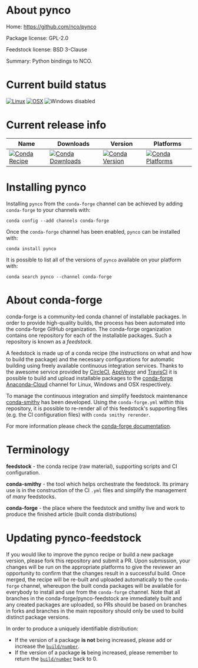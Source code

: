 About pynco
===========

Home: https://github.com/nco/pynco

Package license: GPL-2.0

Feedstock license: BSD 3-Clause

Summary: Python bindings to NCO.



Current build status
====================

[![Linux](https://img.shields.io/circleci/project/github/conda-forge/pynco-feedstock/master.svg?label=Linux)](https://circleci.com/gh/conda-forge/pynco-feedstock)
[![OSX](https://img.shields.io/travis/conda-forge/pynco-feedstock/master.svg?label=macOS)](https://travis-ci.org/conda-forge/pynco-feedstock)
![Windows disabled](https://img.shields.io/badge/Windows-disabled-lightgrey.svg)

Current release info
====================

| Name | Downloads | Version | Platforms |
| --- | --- | --- | --- |
| [![Conda Recipe](https://img.shields.io/badge/recipe-pynco-green.svg)](https://anaconda.org/conda-forge/pynco) | [![Conda Downloads](https://img.shields.io/conda/dn/conda-forge/pynco.svg)](https://anaconda.org/conda-forge/pynco) | [![Conda Version](https://img.shields.io/conda/vn/conda-forge/pynco.svg)](https://anaconda.org/conda-forge/pynco) | [![Conda Platforms](https://img.shields.io/conda/pn/conda-forge/pynco.svg)](https://anaconda.org/conda-forge/pynco) |

Installing pynco
================

Installing `pynco` from the `conda-forge` channel can be achieved by adding `conda-forge` to your channels with:

```
conda config --add channels conda-forge
```

Once the `conda-forge` channel has been enabled, `pynco` can be installed with:

```
conda install pynco
```

It is possible to list all of the versions of `pynco` available on your platform with:

```
conda search pynco --channel conda-forge
```


About conda-forge
=================

conda-forge is a community-led conda channel of installable packages.
In order to provide high-quality builds, the process has been automated into the
conda-forge GitHub organization. The conda-forge organization contains one repository
for each of the installable packages. Such a repository is known as a *feedstock*.

A feedstock is made up of a conda recipe (the instructions on what and how to build
the package) and the necessary configurations for automatic building using freely
available continuous integration services. Thanks to the awesome service provided by
[CircleCI](https://circleci.com/), [AppVeyor](https://www.appveyor.com/)
and [TravisCI](https://travis-ci.org/) it is possible to build and upload installable
packages to the [conda-forge](https://anaconda.org/conda-forge)
[Anaconda-Cloud](https://anaconda.org/) channel for Linux, Windows and OSX respectively.

To manage the continuous integration and simplify feedstock maintenance
[conda-smithy](https://github.com/conda-forge/conda-smithy) has been developed.
Using the ``conda-forge.yml`` within this repository, it is possible to re-render all of
this feedstock's supporting files (e.g. the CI configuration files) with ``conda smithy rerender``.

For more information please check the [conda-forge documentation](https://conda-forge.org/docs/).

Terminology
===========

**feedstock** - the conda recipe (raw material), supporting scripts and CI configuration.

**conda-smithy** - the tool which helps orchestrate the feedstock.
                   Its primary use is in the construction of the CI ``.yml`` files
                   and simplify the management of *many* feedstocks.

**conda-forge** - the place where the feedstock and smithy live and work to
                  produce the finished article (built conda distributions)


Updating pynco-feedstock
========================

If you would like to improve the pynco recipe or build a new
package version, please fork this repository and submit a PR. Upon submission,
your changes will be run on the appropriate platforms to give the reviewer an
opportunity to confirm that the changes result in a successful build. Once
merged, the recipe will be re-built and uploaded automatically to the
`conda-forge` channel, whereupon the built conda packages will be available for
everybody to install and use from the `conda-forge` channel.
Note that all branches in the conda-forge/pynco-feedstock are
immediately built and any created packages are uploaded, so PRs should be based
on branches in forks and branches in the main repository should only be used to
build distinct package versions.

In order to produce a uniquely identifiable distribution:
 * If the version of a package **is not** being increased, please add or increase
   the [``build/number``](https://conda.io/docs/user-guide/tasks/build-packages/define-metadata.html#build-number-and-string).
 * If the version of a package **is** being increased, please remember to return
   the [``build/number``](https://conda.io/docs/user-guide/tasks/build-packages/define-metadata.html#build-number-and-string)
   back to 0.

